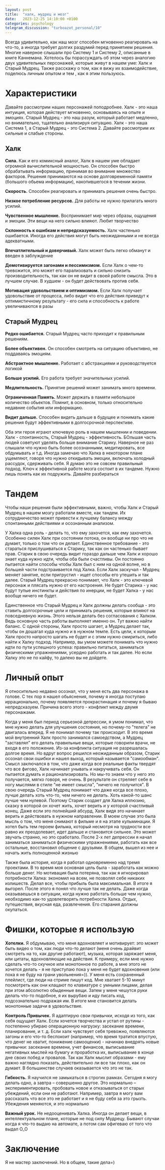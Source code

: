 ```yaml
---
layout: post
title:  "халк, мудрец и мозг"
date:   2023-12-25 14:10:00 +0100
categories: psychology
telegram_discussion: "turboazot_personal/10"
---
```


Всегда удивительно, как наш мозг способен мгновенно реагировать на что-то, а иногда требует долгих раздумий перед принятием решения. Многие наверное слышали про Систему 1 и Систему 2, описанные в книге Каннемана. Хотелось бы порассуждать об этом через аналогию двух удивительных персонажей, которые живут в нашем уме: Халк и Старый Мудрец. Также расскажу о том, как я вижу их взаимодействие, поделюсь личным опытом и тем , как я этим пользуюсь.

# Характеристики

Давайте рассмотрим наших персонажей поподробнее. Халк - это наша интуиция, которая действует мгновенно, основываясь на опыте и эмоциях. Старый Мудрец - это наш разум, который работает медленно, но внимательно, тщательно анализируя ситуацию. Халк - это наша Система 1, а Старый Мудрец - это Система 2. Давайте рассмотрим их сильные и слабые стороны.

## Халк

**Сила.** Как и его комиксный аналог, Халк в нашем уме обладает огромной вычислительной мощностью. Он способен быстро обрабатывать информацию, принимая во внимание множество факторов. Решения принимаются на основе долговременной памяти (большого обьема информации), накопившегося в течении жизни.

**Скорость.** Способен реагировать и принимать решения очень быстро.

**Низкое потребление ресурсов.** Для работы не нужно прилагать много усилий.

**Чувственное мышление.** Воспринимает мир через образы, ощущения и эмоции. Эти вещи на него сильно влияют. Любит творчество

**Склонность к ошибкам и непредсказуемость.** Халк частенько ошибается. Иногда его действия могут быть неожиданными и не всегда адекватными.

**Впечатлительный и доверчивый.** Халк может быть легко обманут и введен в заблуждение

**Демотивируется загонами и пессимизмом.** Если Халк о чем-то тревожится, это может его парализовать и сильно снизить производительность, так как он не видит в своей работе смысла. Это в лучшем случае. В худшем - он будет действовать против себя.

**Мотивация удовольствием и оптимизмом.** Если Халк получает удовольствие от процесса, либо видит что его действия приведут к оптимистичному результату - его сила и способность к работе увеличиваются в разы


## Старый Мудрец

**Редко ошибается.** Старый Мудрец часто приходит к правильным решениям.

**Более объективен.** Он способен смотреть на ситуацию объективно, не поддаваясь эмоциям.

**Абстрактное мышление.** Работает с абстракциями и руководствуется логикой

**Больше усилий.** Его работа требует значительных усилий.

**Медлительность.** Принятие решений может занимать много времени.

**Ограниченная Память.** Может держать в памяти небольшое количество обьектов. Помнит, в основном, только относительно недавние события или информацию.

**Видит дальше.** Способен видеть дальше в будущее и понимать какие решения будут эффективными в долгосрочной перспективе.

Оба эти героя играют ключевую роль в нашем мышлении и поведении. Халк - спонтанность, Старый Мудрец - эффективность. БОльшая часть людей советуют уделять больше внимание Старику. Наверное не раз слышали что нужно быть более осознанными, медитировать, все обдумывать и т.д. Иногда замечаю что Халка в некотором плане ущемляют, говоря что нужно откидывать эмоции, включать холодный рассудок, сдерживать себя. Я думаю это не совсем правильный подход. Ключ к эффективной работе мозга состоит в их тандеме. Нужно лишь понять как их подружить. Давайте разбираться

# Тандем

Чтобы наши решения были эффективными, важно, чтобы Халк и Старый Мудрец в нашем мозгу работали вместе, как тандем. Их сотрудничество может привести к лучшему балансу между спонтанными действиями и осознанным анализом.

У Халка одна роль - делать то, что ему захочется, как ему захочется. Особенно силен Халк при состоянии потока, он вообще ни про что не думает, только о том что он делает. Единственное требование - это стараться прислушиваться к Старику, так как он частенько бывает прав. Старик в свою очередь видит гораздо дальше чем Халк и хорошо знает куда нужно идти, чтобы оба были счастливы. Он постоянно пытается найти способы чтобы Халк был с ним на одной волне, но в большей части подстраивается под Халка. Если Халк заскучал - Мудрец меняет занятие, если пригрустил - ищет способы его утешить и так далее. Старый Мудрец прекрасно понимает, что Халк - это ключевой персонаж и плясать нужно от его настроения. Не будет Старика - у нас будут тупые инстинкты и действия по инерции, не будет Халка - у нас вообще ничего не будет.

Единственное что Старый Мудрец и Халк должны делать сообща - это ставить долгосрочные цели и принимать решения, которые влияют на повседневную жизнь. Этого нельзя делать без согласования с Халком. Ведь основную часть работы выполняет именно он. Тут важно найти баланс. С одной стороны, Халк просто шагает, а Мудрец делает так, чтобы он дошагал куда нужно и в нужном темпе. Есть цели, к которым Халк просто напросто шагать не будет и с этим нужно смириться, либо найти к Халку подход. Например, вы умом можете понимать что нужно идти по пути успешного успеха: правильно питаться, заниматься физическими упражнениями, усердно работать и так далее. Но если Халку это не по кайфу, то далеко вы не дойдете.

# Личный опыт

Я относительно недавно осознал, что у меня есть два персонажа в голове. С тех пор я нашел обьяснения, почему я иногда поступаю иррационально, почему появляется прокрастинация и почему я бываю непредсказуем. Причина всего этого - конфликт между двумя персонажами.

Когда у меня был период серьезной депрессии, я умом понимал, что мне нужно делать для улучшения состояния, но почему-то "телега" не двигалась вперед. Я не понимал почему так происходит. В это время мой внутренний Халк просто занимался самоедством, а Мудрец "заставлял" его делать правильные вещи, которые говорили врачи, не входя в его положение. Из-за конфликта ситуация не разрешалась долгое время. Но вдруг вопрос решился неожиданным образом, Старик осознал свои ошибки и нашел выход, который называется "самообман". Смысл заключался в том, что даже когда все реальные факты твердят что все фигово, Халк начинает унывать и накручивать себя. Он пытается думать и рационализировать. Но мы-то знаем что у него это получается, мягко говоря, не очень. В результате он стреляет себе в ногу мыслями в стиле "не имеет смысла", "ничего не получится". В свою очередь Старый Мудрец понимает что даже когда все плохо, лучше делать хоть что-то, чем ничего не делать. Хоть какой-то шанс лучше чем нулевой. Поэтому Старик создает для Халка иллюзию, сказку в которой он хочет жить, хочет верить и у которой счастливый конец. Даже если это полнейший абсурд, Халк видя это начинает верить и действовать в нужном направлении. В моем случае это была мысль о том, что меня снимают в фильме и я на этапе кульминации. Я хотел быть тем героем фильма, который несмотря на трудности все равно их преодолевает, идет дальше и становится сильнее. Это может звучать странно, но это сработало. После 2-х лет депрессии я начал заниматься заниматься физическими упражнениями, работать как все остальные, восстановил общение с друзьями. В общем, вышел из нее и начать жить полноценной жизнью

Также была история, когда я работал одновременно над тремя проектами. В то время моя основная цель была - заработать как можно больше денег. Но мотивация была потеряна, так как я игнорировал потребности Халка: экономил на всем, не позволял себе никаких излишеств. Делал все, чтобы прибыль была максимальная. В итоге я выгорел. После этого я понял что лучше так не делать. Даже когда оказываешься в ситуации, когда нужно работать больше чем нужно, необходимо как-то удовлетворять потребности Халка. Отдых, путешествия, вкусная еда, развлечения. Его старания должны окупаться.

# Фишки, которые я использую

**Хотелки.** Я обдумываю, что меня вдохновляет и мотивирует: это может быть видео о том, как люди что-то делают (меня очень драйвит смотреть на то, как другие работают), музыка, которая заряжает меня, или цитаты, вдохновляющие на действия. К примеру, если мне нужно сделать что-то скучное или монотонное по работе, а мне этого не хочется делать - я не приступаю пока у меня не будет вдохновения (или пока я не буду на грани увольнения=)). У меня есть сохраненный плейлист, где люди на стриме пишут код. Мне хватает 5-10 минут посмотреть как они клацают по клавиатуре с умными лицами, делая при этом абсолютно обыденные вещи. Затем у меня чешутся руки делать что-то подобное, я их вырубаю и иду писать код, подсознательно подражая им. В итоге мне становится делать монотонные задачи в удовольствие.

**Контроль Привычек.** Я адаптирую свои привычки, исходя из того, как себя ощущает Халк. Если хочется творчества и устал от рутины - постепенно убираю операционную нагрузку: засекание времени, планирование, и т. д. Если халк чувствует себя тревожно, появляются загоны и его что-то беспокоит (например, что время тратится впустую, что денег не хватит, понижение самооценки) - начинаю внедрять новые привычки: засекание времени, учет финансов, выписывание негативных мыслей на бумагу и проработка их, выписывание в конце дне своих побед и провалов. Так как Халк мыслит образами - ему важно наглядно показать, действительно ли все так плохо, как он думает. В большинстве случаев оказывается что это не так.

**Гибкость.** Я научился не замыкаться в строгих рамках. Сегодня я могу делать одно, а завтра – совершенно другое. Это нормально – экспериментировать, пробовать новое и отказываться от старых убеждений, если они не работают. Например, завтра я могу вам рассказать что все это не работает и я не буду себя за это грызть. Убеждения меняются, и это нормально

**Важный урок.** Не недооценивать Халка. Иногда он делает вещи, в интеллектуальном плане, которые не под силу Мудрецу. Бывают случаи когда я что-то выдаю на автомате, а потом сам офигеваю от того что выдал О_О

# Заключение

Я не мастер заключений. Но в общем, такие дела=)